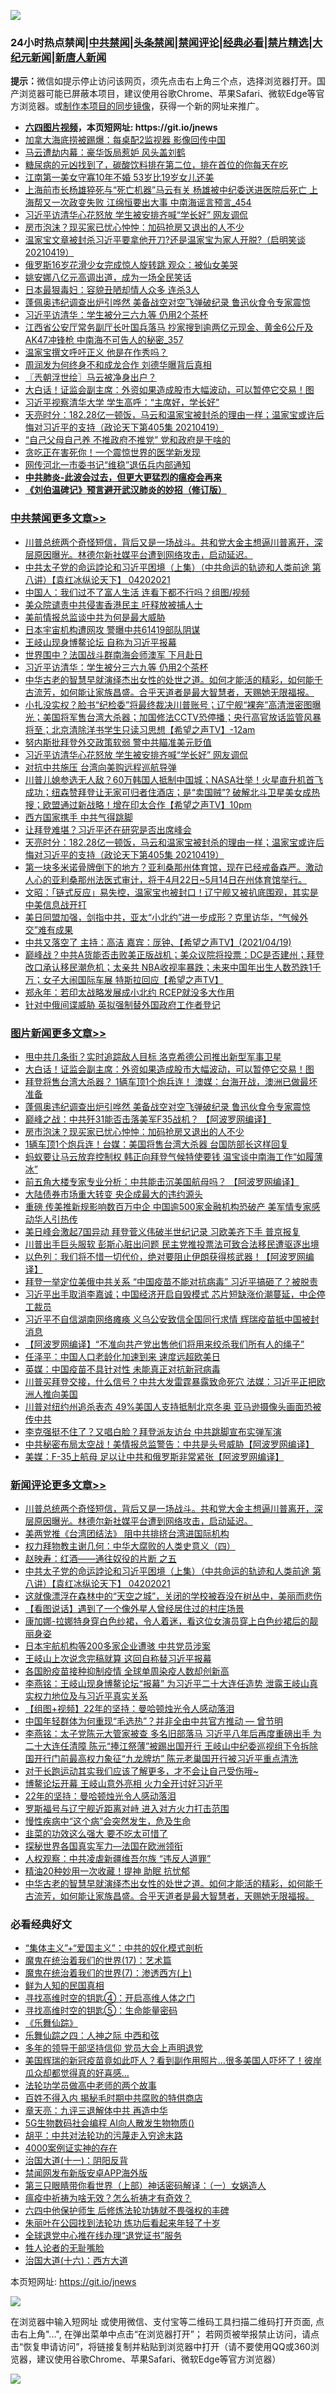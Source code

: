 ![](https://raw.githubusercontent.com/fqnews/bnews/master/64photo/fqnews-qr.jpg)

<div id="tt">
<h3>24小时热点禁闻|<a href="#%E4%B8%AD%E5%85%B1%E7%A6%81%E9%97%BB%E6%9B%B4%E5%A4%9A%E6%96%87%E7%AB%A0">中共禁闻</a>|<a href="#%E5%9B%BE%E7%89%87%E6%96%B0%E9%97%BB%E6%9B%B4%E5%A4%9A%E6%96%87%E7%AB%A0">头条禁闻</a>|<a href="#%E6%96%B0%E9%97%BB%E8%AF%84%E8%AE%BA%E6%9B%B4%E5%A4%9A%E6%96%87%E7%AB%A0">禁闻评论|<a href="#%E5%BF%85%E7%9C%8B%E7%BB%8F%E5%85%B8%E5%A5%BD%E6%96%87">经典必看|<a href="/video.md#%E7%A6%81%E7%89%87%E7%B2%BE%E9%80%89">禁片精选</a>|<a href="https://github.com/fqnews/djy/blob/master/gb/nf1351518.md#1">大纪元新闻</a>|<a href="https://github.com/fqnews/ntdtv/blob/master/gb/prog204.md#1">新唐人新闻</a></h3>
<div><b>提示：</b>微信如提示停止访问该网页，须先点击右上角三个点，选择浏览器打开。国产浏览器可能已屏蔽本项目，建议使用谷歌Chrome、苹果Safari、微软Edge等官方浏览器。或<a href="https://github.com/fqnews/bnews/blob/master/%E5%88%B6%E4%BD%9Cgit%E7%A6%81%E9%97%BB%E9%95%9C%E5%83%8F.md">制作本项目的同步镜像</a>，获得一个新的网址来推广。</div>
<ul>
<li><b><a href="http://d1.bdrive.tk/64.mp4" target="_blank">六四图片视频</a>，本页短网址: https://git.io/jnews</b></li>
<li><a href="/cnnews/20210420/1529611.md">加拿大海底捞被踢爆：每桌配2监视器 影像回传中国</a></li>
<li><a href="/finance/20210420/1529635.md">马云遭劫内幕：豪华饭局惹妒 风头盖刘鹤</a></li>
<li><a href="/health/20210420/1529679.md">糖尿病的元凶找到了，碳酸饮料排在第二位，排在首位的你每天在吃</a></li>
<li><a href="/yule/20210419/1529529.md">江南第一美女守寡10年不婚 53岁比19岁女儿还美</a></li>
<li><a href="/comments/20210420/1529582.md">上海前市长杨雄猝死与“死亡机器”马云有关 杨雄被中纪委送进医院后死亡 上海帮又一次政变失败 江绵恒要出大事 中南海谣言预言_454</a></li>
<li><a href="/cbnews/20210420/1529862.md">习近平访清华心花怒放 学生被安排齐喊“学长好” 网友调侃</a></li>
<li><a href="/topimagenews/20210420/1529557.md">房市泡沫？现买家已忧心忡忡：加码抢房又退出的人不少</a></li>
<li><a href="/bannedvideo/20210420/1529704.md">温家宝文章被封杀习近平要拿他开刀?还是温家宝为家人开脱?（启明笑谈20210419）</a></li>
<li><a href="/cnnews/20210419/1529488.md">俄罗斯16岁花滑少女完成惊人旋转跳 观众：被仙女美哭</a></li>
<li><a href="/yule/20210420/1529723.md">姚安娜八亿元高调出道，成为一场全民笑话</a></li>
<li><a href="/cnnews/20210420/1529674.md">日本最狠毒妇：容貌丑陋却情人众多 连杀3人</a></li>
<li><a href="/topimagenews/20210420/1529710.md">蓬佩奥违纪调查出炉引哗然 美备战空对空飞弹破纪​​录 鲁迅伙食令专家震惊</a></li>
<li><a href="/cbnews/20210420/1529911.md">习近平访清华：学生被分三六九等 仍用2个茶杯</a></li>
<li><a href="/comments/20210420/1529605.md">江西省公安厅常务副厅长叶国兵落马 抄家搜到逾两亿元现金、黄金6公斤及AK47冲锋枪 中南海不可告人的秘密_357</a></li>
<li><a href="/headline/20210420/1529659.md">温家宝撰文呼吁正义 他是在作秀吗？</a></li>
<li><a href="/yule/20210420/1529780.md">周润发为何终身不和成龙合作 刘德华曝背后真相</a></li>
<li><a href="/ssgc/20210420/1529565.md">〖兲朝浮世绘〗马云被净身出户？</a></li>
<li><a href="/topimagenews/20210420/1529920.md">大白话！证监会副主席：外资如果造成股市大幅波动，可以暂停它交易！图</a></li>
<li><a href="/headline/20210419/1529495.md">习近平视察清华大学 学生高呼：“主席好，学长好”</a></li>
<li><a href="/cbnews/20210420/1529810.md">天亮时分：182.28亿一顿饭，马云和温家宝被封杀的理由一样；温家宝或许后悔对习近平的支持（政论天下第405集 20210419）</a></li>
<li><a href="/cnnews/20210419/1529453.md">“自己父母自己养 不推政府不推党” 党和政府是干啥的</a></li>
<li><a href="/lifebaike/20210420/1529685.md">贪吃正在害死你！一个震惊世界的医学新发现</a></li>
<li><a href="/cnnews/20210420/1529881.md">网传河北一市委书记“维稳”退伍兵内部通知</a></li>
<li><b><a href="/comments/20200211/1275071.md" target="_blank">中共肺炎-此波会过去，但更大更猛烈的瘟疫会再来</a></b></li>
<li><b><a href="/comments/20200207/1272816.md" target="_blank">《刘伯温碑记》预言避开武汉肺炎的妙招（修订版）</a></b></li>
</ul>
</div>

<div class="catlist">
<h3><a href="/cbnews/" target="_blank">中共禁闻</a><span><a href="/cbnews/" target="_blank" rel="nofollow">更多文章>></a></span></h3>
<ul>
<li><a href="/comments/20210420/1530094.md" target="_blank">川普总统两个奇怪短信，背后又是一场战斗。共和党大金主想逼川普离开，深层原因曝光。林德尔新社媒平台遭到网络攻击，启动延迟。</a></li>
<li><a href="/comments/20210420/1530069.md" target="_blank">中共太子党的命运誖论和习近平困境（上集）（中共命运的轨迹和人类前途  第八讲）【袁红冰纵论天下】 04202021</a></li>
<li><a href="/cbnews/20210420/1530066.md" target="_blank">中国人：我们过不了富人生活 连看下都不行吗？组图/视频</a></li>
<li><a href="/cbnews/20210420/1530000.md" target="_blank">美众院谴责中共侵害香港民主 吁释放被捕人士</a></li>
<li><a href="/cbnews/20210420/1529999.md" target="_blank">美前情报总监谈中共为何是最大威胁</a></li>
<li><a href="/cbnews/20210420/1529944.md" target="_blank">日本宇宙机构遭网攻 警曝中共61419部队阴谋</a></li>
<li><a href="/cbnews/20210420/1529943.md" target="_blank">王岐山现身博鳌论坛 自称为习近平报幕</a></li>
<li><a href="/cbnews/20210420/1529929.md" target="_blank">世界围中？法国战斗群南海会师澳军 下月赴日</a></li>
<li><a href="/cbnews/20210420/1529911.md" target="_blank">习近平访清华：学生被分三六九等 仍用2个茶杯</a></li>
<li><a href="/comments/20210420/1529876.md" target="_blank">中华古老的智慧早就演绎杰出女性的处世之道。如何才能活的精彩，如何能千古流芳，如何能让家族昌盛。合乎天道者是最大智慧者，天赐她无限福报。</a></li>
<li><a href="/comments/20210420/1529896.md" target="_blank">小扎没实权？脸书“纪检委”将最终裁决川普账号；辽宁舰“裸奔”高清泄密图曝光；美国将军售台湾大杀器；加国修法CCTV恐停播；央行高官放话监管风暴将至；北京清除洋书学生只读习思想【希望之声TV】-12am</a></li>
<li><a href="/cbnews/20210420/1529889.md" target="_blank">努内斯批拜登外交政策软弱 警中共瞄准美元贬值</a></li>
<li><a href="/cbnews/20210420/1529862.md" target="_blank">习近平访清华心花怒放 学生被安排齐喊“学长好” 网友调侃</a></li>
<li><a href="/cbnews/20210420/1529829.md" target="_blank">对抗中共施压 台湾向美购远程巡航导弹</a></li>
<li><a href="/comments/20210420/1529828.md" target="_blank">川普儿媳参选无人敌？60万韩国人抵制中国城；NASA壮举！火星直升机首飞成功；纽森赞拜登让无家可归者住酒店；是“卖国贼”? 破解北斗卫星美女成热搜；欧盟通过新战略！增在印太合作【希望之声TV】10pm</a></li>
<li><a href="/cbnews/20210420/1529812.md" target="_blank">西方国家携手 中共气得跳脚</a></li>
<li><a href="/cbnews/20210420/1529811.md" target="_blank">让拜登难堪？习近平还在研究是否出席峰会</a></li>
<li><a href="/cbnews/20210420/1529810.md" target="_blank">天亮时分：182.28亿一顿饭，马云和温家宝被封杀的理由一样；温家宝或许后悔对习近平的支持（政论天下第405集 20210419）</a></li>
<li><a href="/comments/20210420/1529759.md" target="_blank">第一块多米诺骨牌倒下的地方？亚利桑那州体育馆，现在已经戒备森严。激动人心的亚利桑那州法医式审计，将于4月22日~5月14日在州体育馆举行。</a></li>
<li><a href="/cbnews/20210420/1529749.md" target="_blank">文昭：「链式反应」易失控，温家宝也被封口！辽宁舰又被扒底围观，其实是中美信息战开打</a></li>
<li><a href="/comments/20210420/1529736.md" target="_blank">美日同盟加强，剑指中共，亚太“小北约”进一步成形？克里访华，“气候外交”难有成果</a></li>
<li><a href="/comments/20210420/1529725.md" target="_blank">中共又落空了 主持：高洁  嘉宾：厐钟、【希望之声TV】(2021/04/19)</a></li>
<li><a href="/comments/20210420/1529724.md" target="_blank">巅峰战？中共A货能否击败美正版战机；美众议院将投票：DC是否建州；拜登改口承认移民潮危机；太亲共 NBA收视率暴跌；未来中国年出生人数恐跌1千万；女子大闹国际车展 特斯拉回应【希望之声TV】</a></li>
<li><a href="/cbnews/20210420/1529667.md" target="_blank">郑永年：若印太战略发展成小北约 RCEP就没多大作用</a></li>
<li><a href="/cbnews/20210420/1529627.md" target="_blank">针对中俄间谍威胁 英拟强制替外国政府工作者登记</a></li>

</ul>
</div>
<div class="catlist">
<h3><a href="/topimagenews/" target="_blank">图片新闻</a><span><a href="/topimagenews/" target="_blank" rel="nofollow">更多文章>></a></span></h3>
<ul>
<li><a href="/topimagenews/20210420/1529958.md" target="_blank">甩中共几条街？实时追踪敌人目标 洛克希德公司推出新型军事卫星</a></li>
<li><a href="/topimagenews/20210420/1529920.md" target="_blank">大白话！证监会副主席：外资如果造成股市大幅波动，可以暂停它交易！图</a></li>
<li><a href="/topimagenews/20210420/1529731.md" target="_blank">拜登将售台湾大杀器？ 1辆车顶1个炮兵连！ 澳媒：台海开战，澳洲已做最坏准备</a></li>
<li><a href="/topimagenews/20210420/1529710.md" target="_blank">蓬佩奥违纪调查出炉引哗然 美备战空对空飞弹破纪​​录 鲁迅伙食令专家震惊</a></li>
<li><a href="/topimagenews/20210420/1529571.md" target="_blank">巅峰之战：中共歼31能否击落美军F35战机？ 【阿波罗网编译】</a></li>
<li><a href="/topimagenews/20210420/1529557.md" target="_blank">房市泡沫？现买家已忧心忡忡：加码抢房又退出的人不少</a></li>
<li><a href="/topimagenews/20210419/1529130.md" target="_blank">1辆车顶1个炮兵连！台媒：美国将售台湾大杀器 台国防部长这样回复</a></li>
<li><a href="/topimagenews/20210418/1528834.md" target="_blank">蚂蚁要让马云放弃控制权 韩正向拜登气候特使要钱 温宝谈中南海工作“如履薄冰”</a></li>
<li><a href="/topimagenews/20210418/1528814.md" target="_blank">前五角大楼专家专业分析：中共能击沉美国航母吗？ 【阿波罗网编译】</a></li>
<li><a href="/topimagenews/20210418/1528749.md" target="_blank">大陆债券市场重大转变 央企成最大的违约源头</a></li>
<li><a href="/topimagenews/20210418/1528640.md" target="_blank">重磅 传美推新规影响数百万中企 中国逾500家金融机构恐破产 美军情专家感动华人引热传</a></li>
<li><a href="/topimagenews/20210418/1528546.md" target="_blank">美日峰会激起7国异动 拜登菅义伟破半世纪记录 习欧美齐下手 普京报复</a></li>
<li><a href="/topimagenews/20210418/1528510.md" target="_blank">川普出手巨头服软 彭斯心脏出问题 民主党推投票法可致合法移民遭驱逐出境</a></li>
<li><a href="/topimagenews/20210417/1528236.md" target="_blank">以色列：我们将不惜一切代价，绝对要阻止伊朗获得核武器！【阿波罗网编译】</a></li>
<li><a href="/topimagenews/20210417/1528095.md" target="_blank">拜登一举定位美俄中共关系 “中国疫苗不能对抗病毒” 习近平搞砸了？被脱责</a></li>
<li><a href="/topimagenews/20210416/1527678.md" target="_blank">习近平出手取消李嘉诚；中国经济开启自毁模式 芯片短缺涨价潮蔓延，中企停工裁员</a></li>
<li><a href="/topimagenews/20210416/1527579.md" target="_blank">习近平不自信湖南网络瘫痪 义乌公安致信全国同行求情 辉瑞疫苗抵中国被封消息</a></li>
<li><a href="/topimagenews/20210416/1527526.md" target="_blank">【阿波罗网编译】“不准向共产党出售他们将用来绞杀我们所有人的绳子”</a></li>
<li><a href="/topimagenews/20210416/1527443.md" target="_blank">任泽平：中国人口老龄化加速到来 速度远超欧美日</a></li>
<li><a href="/topimagenews/20210416/1527386.md" target="_blank">英媒：中国疫苗不具针对性 未能真正对抗新冠病毒</a></li>
<li><a href="/topimagenews/20210416/1527251.md" target="_blank">川普买拜登交接，什么信号？中共大发雷霆暴露致命死穴 法媒：习近平正把欧洲人推向美国</a></li>
<li><a href="/topimagenews/20210416/1527158.md" target="_blank">川普对纽约州追杀表态 49%美国人支持抵制北京冬奥 亚马逊摄像头画面恐被传中共</a></li>
<li><a href="/topimagenews/20210415/1526952.md" target="_blank">李克强挺不住了？又唱白脸？拜登派友访台 中共跳脚宣布实弹军演</a></li>
<li><a href="/topimagenews/20210415/1526825.md" target="_blank">中共秘密布局太空战！美情报总监警告：中共是头号威胁【阿波罗网编译】</a></li>
<li><a href="/topimagenews/20210415/1526807.md" target="_blank">美媒：F-35上航母 足以让中共和俄罗斯非常紧张【阿波罗网编译】</a></li>

</ul>
</div>
<div class="catlist">
<h3><a href="/comments/" target="_blank">新闻评论</a><span><a href="/comments/" target="_blank" rel="nofollow">更多文章>></a></span></h3>
<ul>
<li><a href="/comments/20210420/1530094.md" target="_blank">川普总统两个奇怪短信，背后又是一场战斗。共和党大金主想逼川普离开，深层原因曝光。林德尔新社媒平台遭到网络攻击，启动延迟。</a></li>
<li><a href="/comments/20210420/1530073.md" target="_blank">美两党推《台湾团结法》 阻中共排挤台湾进国际机构</a></li>
<li><a href="/comments/20210420/1530071.md" target="_blank">权力拜物教主谢几何：中华大腐败的人类史意义（四）</a></li>
<li><a href="/comments/20210420/1530070.md" target="_blank">赵映寿：红酒——通往奴役的片断 之五</a></li>
<li><a href="/comments/20210420/1530069.md" target="_blank">中共太子党的命运誖论和习近平困境（上集）（中共命运的轨迹和人类前途  第八讲）【袁红冰纵论天下】 04202021</a></li>
<li><a href="/comments/20210420/1530060.md" target="_blank">这就像漂浮在森林中的“天空之城”，关闭的学校被吞没在树丛中，美丽而悲伤</a></li>
<li><a href="/comments/20210420/1530058.md" target="_blank">【看图说话】遇到了一个像外星人曾经居住过的村庄场景</a></li>
<li><a href="/comments/20210420/1530020.md" target="_blank">康加娜-拉娜特身穿白色纱裙，令人着迷，看这位女演员穿上白色纱裙后的靓丽身姿</a></li>
<li><a href="/comments/20210420/1530019.md" target="_blank">日本宇航机构等200多家企业遭骇 中共党员涉案</a></li>
<li><a href="/comments/20210420/1530012.md" target="_blank">王岐山上次说念完稿就算 这回自称替习近平报幕</a></li>
<li><a href="/comments/20210420/1530011.md" target="_blank">各国盼疫苗接种抑制疫情 全球单周染疫人数却创新高</a></li>
<li><a href="/comments/20210420/1529987.md" target="_blank">李燕铭：王岐山现身博鳌论坛“报幕” 为习近平二十大连任造势 泄露王岐山真实权力地位及与习近平真实关系</a></li>
<li><a href="/comments/20210420/1529970.md" target="_blank">【组图+视频】22年的坚持：曼哈顿烛光令人感动落泪</a></li>
<li><a href="/comments/20210420/1529946.md" target="_blank">中国年轻群体为何重现“毛选热”？并非全由中共官方推动 — 曾节明</a></li>
<li><a href="/comments/20210420/1529955.md" target="_blank">李燕铭：太子党陈元大管家被查 多名旧部落马 习近平八年后再度重磅出手 为二十大连任清障 陈元“捧江祭薄”被踢出国开行 王岐山中纪委巡视组下令拆除国开行门前最高权力象征“九龙牌坊” 陈元老巢国开行被习近平重点清洗</a></li>
<li><a href="/comments/20210420/1529947.md" target="_blank">对于长跑运动其实我们应该了解更多，才不会让自己受伤哦~</a></li>
<li><a href="/comments/20210420/1529940.md" target="_blank">博鳌论坛开幕 王岐山意外亮相 火力全开讨好习近平</a></li>
<li><a href="/comments/20210420/1529939.md" target="_blank">22年的坚持：曼哈顿烛光令人感动落泪</a></li>
<li><a href="/comments/20210420/1529936.md" target="_blank">罗斯福号与辽宁舰近距离对峙 进入对方火力打击范围</a></li>
<li><a href="/comments/20210420/1529935.md" target="_blank">慢性疾病中“这个病”会突然发生，危及生命</a></li>
<li><a href="/comments/20210420/1529934.md" target="_blank">韭菜的功效这么强大 要不吃太可惜了</a></li>
<li><a href="/comments/20210420/1529933.md" target="_blank">探秘世界各国真实军力—法国在欧洲领衔</a></li>
<li><a href="/comments/20210420/1529923.md" target="_blank">人权观察：中共凌虐新疆维吾尔族 “违反人道罪”</a></li>
<li><a href="/comments/20210420/1529905.md" target="_blank">精油20种妙用一次收藏！提神 助眠 抗忧郁</a></li>
<li><a href="/comments/20210420/1529876.md" target="_blank">中华古老的智慧早就演绎杰出女性的处世之道。如何才能活的精彩，如何能千古流芳，如何能让家族昌盛。合乎天道者是最大智慧者，天赐她无限福报。</a></li>

</ul>
</div>

<div class="catlist">
<h3>必看经典好文</h3>
<ul>
<li><a href="/comments/20201007/1409565.md" target="_blank">“集体主义”+“爱国主义”：中共的奴化模式剖析</a></li>
<li><a href="/topimagenews/20180620/960677.md" target="_blank">魔鬼在统治着我们的世界(17)：艺术篇</a></li>
<li><a href="/topimagenews/20180527/948369.md" target="_blank">魔鬼在统治着我们的世界(7)：渗透西方(上)</a></li>
<li><a href="/comments/20200926/1403589.md" target="_blank">鲜为人知的民国真相</a></li>
<li><a href="/comments/20210329/1515018.md" target="_blank">寻找高维时空的钥匙④：开启高维人体之门</a></li>
<li><a href="/comments/20210402/1517945.md" target="_blank">寻找高维时空的钥匙⑤：生命能量密码</a></li>
<li><a href="/comments/20200527/783191.md" target="_blank">《乐舞仙踪》</a></li>
<li><a href="/tculture/20190101/791144.md" target="_blank">乐舞仙踪之四：人神之际 中西和弦</a></li>
<li><a href="/comments/20210307/1500218.md" target="_blank">多年的领导干部坚持信仰 党员大会上声明退党</a></li>
<li><a href="/comments/20201215/1447764.md" target="_blank">美国辉瑞的新冠疫苗竟如此吓人？看到副作用照片…很多美国人吓坏了！彼岸瓜众却都觉得真的好喜感…</a></li>
<li><a href="/comments/20200629/1352533.md" target="_blank">法轮功学员做高中老师的两个故事</a></li>
<li><a href="/lifebaike/20200711/1358994.md" target="_blank">百姓不得入内 揭秘毛时期中共腐败的特供商店</a></li>
<li><a href="/comments/20131119/1029445.md" target="_blank">章天亮：九评三退解体中共 再造中华</a></li>
<li><a href="/topimagenews/20200527/1335347.md" target="_blank">5G生物数码社会编程 AI向人散发生物物质()</a></li>
<li><a href="/cbnews/20200720/1363328.md" target="_blank">胡平：中共对法轮功的污蔑走入穷途末路</a></li>
<li><a href="/lifebaike/20201113/1430218.md" target="_blank">4000案例证实神的存在</a></li>
<li><a href="/cbnews/20180317/915893.md" target="_blank">治国大道(十一)：阴阳反背</a></li>
<li><a href="/comments/20200627/783266.md" target="_blank">禁闻网发布新版安卓APP海外版</a></li>
<li><a href="/comments/20200426/1319648.md" target="_blank">第三只眼睛带你看世界（上部）神话密码解译：（一）女娲造人</a></li>
<li><a href="/comments/20200502/1322275.md" target="_blank">瘟疫中祈祷为啥无效？怎么祈祷才有奇效？</a></li>
<li><a href="/comments/20200926/1403542.md" target="_blank">六四中他保护师生 后修炼法轮功铸就不畏强权的丰碑</a></li>
<li><a href="/comments/20210216/1488271.md" target="_blank">朱丽叶在公园找到法轮功 炼功后看起来年轻了十岁</a></li>
<li><a href="/cbnews/20200819/1382346.md" target="_blank">全球退党中心推在线办理“退党证书”服务</a></li>
<li><a href="/comments/20200606/783250.md" target="_blank">牲人论者的无耻嘴脸</a></li>
<li><a href="/comments/20201110/1428663.md" target="_blank">治国大道(十六)：西方大道</a></li>

</ul>
</div>

本页短网址: https://git.io/jnews

![](https://raw.githubusercontent.com/fqnews/bnews/master/64photo/fqnews-qr.jpg)

在浏览器中输入短网址 或使用微信、支付宝等二维码工具扫描二维码打开页面, 点击右上角"...", 在弹出菜单中点击“在浏览器打开”； 若网页被举报禁止访问，请点击“恢复申请访问”，将链接复制并粘贴到浏览器中打开（请不要使用QQ或360浏览器，建议使用谷歌Chrome、苹果Safari、微软Edge等官方浏览器）

![](https://raw.githubusercontent.com/fqnews/bnews/master/64photo/wx.jpg)